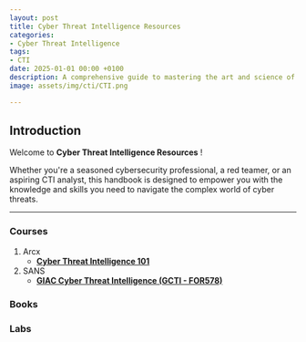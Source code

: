 ```yaml
---
layout: post
title: Cyber Threat Intelligence Resources
categories:
- Cyber Threat Intelligence
tags:
- CTI
date: 2025-01-01 00:00 +0100
description: A comprehensive guide to mastering the art and science of CTI (Cyber Threat Intelligence). 
image: assets/img/cti/CTI.png

---
```


## Introduction
Welcome to __Cyber Threat Intelligence Resources__ !

Whether you're a seasoned cybersecurity professional, a red teamer, or an aspiring CTI analyst, this handbook is designed to empower you with the knowledge and skills you need to navigate the complex world of cyber threats.

---
### Courses
1. Arcx
    - [**Cyber Threat Intelligence 101**](https://arcx.io/courses/cyber-threat-intelligence-101)
2. SANS
    - [**GIAC Cyber Threat Intelligence (GCTI - FOR578)**](https://www.sans.org/cyber-security-courses/cyber-threat-intelligence/)

### Books

### Labs

